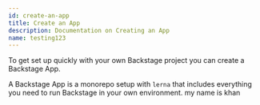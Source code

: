 ```yaml
---
id: create-an-app
title: Create an App
description: Documentation on Creating an App
name: testing123
---
```


To get set up quickly with your own Backstage project you can create a Backstage
App.

A Backstage App is a monorepo setup with `lerna` that includes everything you
need to run Backstage in your own environment. 
my name is khan

